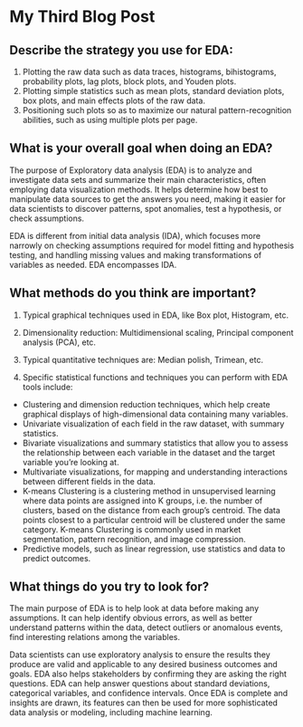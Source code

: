 # My Third Blog Post

## Describe the strategy you use for EDA:

1. Plotting the raw data such as data traces, histograms, bihistograms, probability plots, lag plots, block plots, and Youden plots.
2. Plotting simple statistics such as mean plots, standard deviation plots, box plots, and main effects plots of the raw data.
3. Positioning such plots so as to maximize our natural pattern-recognition abilities, such as using multiple plots per page.

##  What is your overall goal when doing an EDA? 
The purpose of Exploratory data analysis (EDA) is to analyze and investigate data sets and summarize their main characteristics, 
often employing data visualization methods. It helps determine how best to manipulate data sources to get the answers you need, making it 
easier for data scientists to discover patterns, spot anomalies, test a hypothesis, or check assumptions.

EDA is different from initial data analysis (IDA), which focuses more narrowly on checking assumptions required for model 
fitting and hypothesis testing, and handling missing values and making transformations of variables as needed. EDA encompasses IDA.

## What methods do you think are important? 

1. Typical graphical techniques used in EDA, like Box plot, Histogram, etc.

2. Dimensionality reduction: Multidimensional scaling, Principal component analysis (PCA), etc.

3. Typical quantitative techniques are: Median polish, Trimean, etc.

4. Specific statistical functions and techniques you can perform with EDA tools include:

* Clustering and dimension reduction techniques, which help create graphical displays of high-dimensional data containing many variables.
* Univariate visualization of each field in the raw dataset, with summary statistics.
* Bivariate visualizations and summary statistics that allow you to assess the relationship between each variable in the dataset and the 
  target variable you’re looking at.
* Multivariate visualizations, for mapping and understanding interactions between different fields in the data.
* K-means Clustering is a clustering method in unsupervised learning where data points are assigned into K groups, i.e. the number of clusters,
  based on the distance from each group’s centroid. The data points closest to a particular centroid will be clustered under the same category. 
  K-means Clustering is commonly used in market segmentation, pattern recognition, and image compression.
* Predictive models, such as linear regression, use statistics and data to predict outcomes.

## What things do you try to look for? 

The main purpose of EDA is to help look at data before making any assumptions. It can help identify obvious errors, as well as better 
understand patterns within the data, detect outliers or anomalous events, find interesting relations among the variables.

Data scientists can use exploratory analysis to ensure the results they produce are valid and applicable to any desired business outcomes
and goals. EDA also helps stakeholders by confirming they are asking the right questions. EDA can help answer questions about standard 
deviations, categorical variables, and confidence intervals. Once EDA is complete and insights are drawn, its features can then be used 
for more sophisticated data analysis or modeling, including machine learning.


